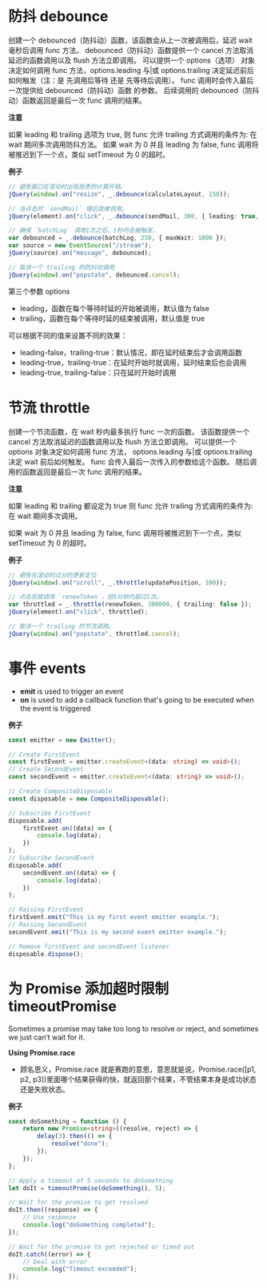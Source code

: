 # 防抖 debounce

创建一个 debounced（防抖动）函数，该函数会从上一次被调用后，延迟 wait 毫秒后调用 func 方法。 debounced（防抖动）函数提供一个 cancel 方法取消延迟的函数调用以及 flush 方法立即调用。 可以提供一个 options（选项） 对象决定如何调用 func 方法，options.leading 与|或 options.trailing 决定延迟前后如何触发（注：是 先调用后等待 还是 先等待后调用）。 func 调用时会传入最后一次提供给 debounced（防抖动）函数 的参数。 后续调用的 debounced（防抖动）函数返回是最后一次 func 调用的结果。

**注意**

如果 leading 和 trailing 选项为 true, 则 func 允许 trailing 方式调用的条件为: 在 wait 期间多次调用防抖方法。 如果 wait 为 0 并且 leading 为 false, func 调用将被推迟到下一个点，类似 setTimeout 为 0 的超时。

**例子**

```typescript
// 避免窗口在变动时出现昂贵的计算开销。
jQuery(window).on("resize", _.debounce(calculateLayout, 150));

// 当点击时 `sendMail` 随后就被调用。
jQuery(element).on("click", _.debounce(sendMail, 300, { leading: true, trailing: false }));

// 确保 `batchLog` 调用1次之后，1秒内会被触发。
var debounced = _.debounce(batchLog, 250, { maxWait: 1000 });
var source = new EventSource("/stream");
jQuery(source).on("message", debounced);

// 取消一个 trailing 的防抖动调用
jQuery(window).on("popstate", debounced.cancel);
```

第三个参数 options

-   leading，函数在每个等待时延的开始被调用，默认值为 false
-   trailing，函数在每个等待时延的结束被调用，默认值是 true

可以根据不同的值来设置不同的效果：

-   leading-false，trailing-true：默认情况，即在延时结束后才会调用函数
-   leading-true，trailing-true：在延时开始时就调用，延时结束后也会调用
-   leading-true, trailing-false：只在延时开始时调用

# 节流 throttle

创建一个节流函数，在 wait 秒内最多执行 func 一次的函数。 该函数提供一个 cancel 方法取消延迟的函数调用以及 flush 方法立即调用。 可以提供一个 options 对象决定如何调用 func 方法， options.leading 与|或 options.trailing 决定 wait 前后如何触发。 func 会传入最后一次传入的参数给这个函数。 随后调用的函数返回是最后一次 func 调用的结果。

**注意**

如果 leading 和 trailing 都设定为 true 则 func 允许 trailing 方式调用的条件为: 在 wait 期间多次调用。

如果 wait 为 0 并且 leading 为 false, func 调用将被推迟到下一个点，类似 setTimeout 为 0 的超时。

**例子**

```typescript
// 避免在滚动时过分的更新定位
jQuery(window).on("scroll", _.throttle(updatePosition, 100));

// 点击后就调用 `renewToken`，但5分钟内超过1次。
var throttled = _.throttle(renewToken, 300000, { trailing: false });
jQuery(element).on("click", throttled);

// 取消一个 trailing 的节流调用。
jQuery(window).on("popstate", throttled.cancel);
```

# 事件 events

-   **emit** is used to trigger an event
-   **on** is used to add a callback function that's going to be executed when the event is triggered

**例子**

```typescript
const emitter = new Emitter();

// Create FirstEvent
const firstEvent = emitter.createEvent<(data: string) => void>();
// Create SecondEvent
const secondEvent = emitter.createEvent<(data: string) => void>();

// Create CompositeDisposable
const disposable = new CompositeDisposable();

// Subscribe FirstEvent
disposable.add(
    firstEvent.on((data) => {
        console.log(data);
    })
);
// Subscribe SecondEvent
disposable.add(
    secondEvent.on((data) => {
        console.log(data);
    })
);

// Raising FirstEvent
firstEvent.emit("This is my first event emitter example.");
// Raising SecondEvent
secondEvent.emit("This is my second event emitter example.");

// Remove firstEvent and secondEvent listener
disposable.dispose();
```

# 为 Promise 添加超时限制 timeoutPromise

Sometimes a promise may take too long to resolve or reject, and sometimes we just can’t wait for it.

**Using Promise.race**

-   顾名思义，Promise.race 就是赛跑的意思，意思就是说，Promise.race([p1, p2, p3])里面哪个结果获得的快，就返回那个结果，不管结果本身是成功状态还是失败状态。

**例子**

```typescript
const doSomething = function () {
    return new Promise<string>((resolve, reject) => {
        delay(3).then(() => {
            resolve("done");
        });
    });
};

// Apply a timeout of 5 seconds to doSomething
let doIt = timeoutPromise(doSomething(), 5);

// Wait for the promise to get resolved
doIt.then((response) => {
    // Use response
    console.log("doSomething completed");
});

// Wait for the promise to get rejected or timed out
doIt.catch((error) => {
    // Deal with error
    console.log("Timeout exceeded");
});
```
